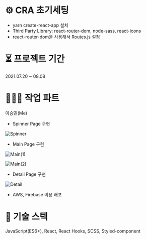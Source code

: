 # ⚙️ CRA 초기세팅
- yarn create-react-app 설치
- Third Party Library: react-router-dom, node-sass, react-icons
- react-router-dom을 사용해서 Routes.js 설정

# ⏳ 프로젝트 기간
2021.07.20 ~ 08.08

# 🧑🏻‍💻 작업 파트
이승민(Me) 
- Spinner Page 구현

![Spinner](https://user-images.githubusercontent.com/76721552/129128323-b5993573-7a29-47fc-99c9-86157217326e.png)

- Main Page 구현

![Main(1)](https://user-images.githubusercontent.com/76721552/129128319-79b2116a-b6e1-49e9-9324-64a7fbf16b44.png)

![Main(2)](https://user-images.githubusercontent.com/76721552/129128320-86984126-7898-4c80-b448-1e3065026455.png)

- Detail Page 구현

![Detail](https://user-images.githubusercontent.com/76721552/129128316-dca6927e-eaf3-421f-b2ff-14e77019bd73.png)
- AWS, Firebase 이용 배포

# 🥇 기술 스텍
JavaScript(ES6+), React, React Hooks, SCSS, Styled-component
